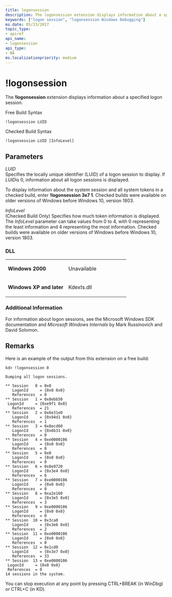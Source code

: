 ```yaml
---
title: logonsession
description: The logonsession extension displays information about a specified logon session.
keywords: ["logon session", "logonsession Windows Debugging"]
ms.date: 05/23/2017
topic_type:
- apiref
api_name:
- logonsession
api_type:
- NA
ms.localizationpriority: medium
---
```


# !logonsession


The **!logonsession** extension displays information about a specified logon session.

Free Build Syntax

```dbgcmd
!logonsession LUID
```

Checked Build Syntax

```dbgcmd
!logonsession LUID [InfoLevel]
```

## <span id="Parameters"></span><span id="parameters"></span><span id="PARAMETERS"></span>Parameters


<span id="_______LUID______"></span><span id="_______luid______"></span> *LUID*   
Specifies the locally unique identifier (LUID) of a logon session to display. If *LUID*is 0, information about all logon sessions is displayed.

To display information about the system session and all system tokens in a checked build, enter **!logonsession 3e7 1**. Checked builds were available on older versions of Windows before Windows 10, version 1803.

<span id="_______InfoLevel______"></span><span id="_______infolevel______"></span><span id="_______INFOLEVEL______"></span> *InfoLevel*   
(Checked Build Only) Specifies how much token information is displayed. The *InfoLevel* parameter can take values from 0 to 4, with 0 representing the least information and 4 representing the most information. Checked builds were available on older versions of Windows before Windows 10, version 1803.

### <span id="DLL"></span><span id="dll"></span>DLL

<table>
<colgroup>
<col width="50%" />
<col width="50%" />
</colgroup>
<tbody>
<tr class="odd">
<td align="left"><p><strong>Windows 2000</strong></p></td>
<td align="left"><p>Unavailable</p></td>
</tr>
<tr class="even">
<td align="left"><p><strong>Windows XP and later</strong></p></td>
<td align="left"><p>Kdexts.dll</p></td>
</tr>
</tbody>
</table>

 

### <span id="Additional_Information"></span><span id="additional_information"></span><span id="ADDITIONAL_INFORMATION"></span>Additional Information

For information about logon sessions, see the Microsoft Windows SDK documentation and *Microsoft Windows Internals* by Mark Russinovich and David Solomon. 

## Remarks

Here is an example of the output from this extension on a free build:

```dbgcmd
kd> !logonsession 0

Dumping all logon sessions.

** Session   0 = 0x0
   LogonId     = {0x0 0x0}
   References  = 0
** Session   1 = 0x8ebb50
 LogonId     = {0xe9f1 0x0}
   References  = 21
** Session   2 = 0x6e31e0
   LogonId     = {0x94d1 0x0}
   References  = 1
** Session   3 = 0x8ecd60
   LogonId     = {0x6b31 0x0}
   References  = 0
** Session   4 = 0xe0000106
   LogonId     = {0x0 0x0}
   References  = 0
** Session   5 = 0x0
   LogonId     = {0x0 0x0}
   References  = 0
** Session   6 = 0x8e9720
   LogonId     = {0x3e4 0x0}
   References  = 6
** Session   7 = 0xe0000106
   LogonId     = {0x0 0x0}
   References  = 0
** Session   8 = 0xa2e160
   LogonId     = {0x3e5 0x0}
   References  = 3
** Session   9 = 0xe0000106
   LogonId     = {0x0 0x0}
   References  = 0
** Session  10 = 0x3ca0
   LogonId     = {0x3e6 0x0}
   References  = 2
** Session  11 = 0xe0000106
   LogonId     = {0x0 0x0}
   References  = 0
** Session  12 = 0x1cd0
   LogonId     = {0x3e7 0x0}
   References  = 33
** Session  13 = 0xe0000106
 LogonId     = {0x0 0x0}
 References  = 0
14 sessions in the system.
```

You can stop execution at any point by pressing CTRL+BREAK (in WinDbg) or CTRL+C (in KD).

 

 





